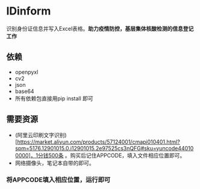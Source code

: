 # IDinform
识别身份证信息并写入Excel表格。**助力疫情防控，基层集体核酸检测的信息登记工作**
## 依赖
- openpyxl
- cv2
- json
- base64
- 所有依赖包直接用pip install 即可
## 需要资源
- (阿里云印刷文字识别)[https://market.aliyun.com/products/57124001/cmapi010401.html?spm=5176.12901015.0.i12901015.2e97525cs3nQFG#sku=yuncode440100000]，1分钱500条
。购买后记住APPCODE，填入文件相应位置即可。
- 网络摄像头，笔记本自带的即可。
### 将APPCODE填入相应位置，运行即可
